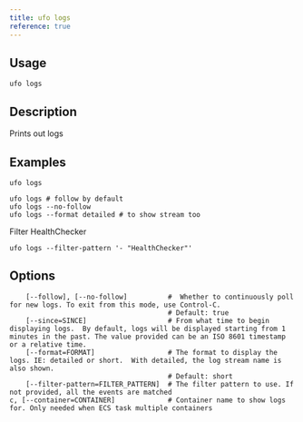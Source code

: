 ```yaml
---
title: ufo logs
reference: true
---
```


## Usage

    ufo logs

## Description

Prints out logs

## Examples

    ufo logs

    ufo logs # follow by default
    ufo logs --no-follow
    ufo logs --format detailed # to show stream too

Filter HealthChecker

    ufo logs --filter-pattern '- "HealthChecker"'


## Options

```
    [--follow], [--no-follow]          #  Whether to continuously poll for new logs. To exit from this mode, use Control-C.
                                       # Default: true
    [--since=SINCE]                    # From what time to begin displaying logs.  By default, logs will be displayed starting from 1 minutes in the past. The value provided can be an ISO 8601 timestamp or a relative time.
    [--format=FORMAT]                  # The format to display the logs. IE: detailed or short.  With detailed, the log stream name is also shown.
                                       # Default: short
    [--filter-pattern=FILTER_PATTERN]  # The filter pattern to use. If not provided, all the events are matched
c, [--container=CONTAINER]             # Container name to show logs for. Only needed when ECS task multiple containers
```

